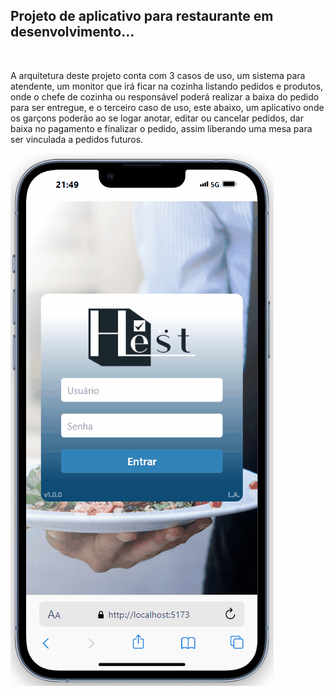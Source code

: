 <h2>Projeto de aplicativo para restaurante em desenvolvimento...</h2>
<br>
<p>A arquitetura deste projeto conta com 3 casos de uso, um sistema para atendente, um monitor que irá ficar na cozinha listando pedidos e produtos, onde o chefe de cozinha ou responsável poderá realizar a baixa do pedido para ser entregue, 
  e o terceiro caso de uso, este abaixo, um aplicativo onde os garçons poderão ao se logar anotar, editar ou cancelar pedidos, dar baixa no pagamento e finalizar o pedido, assim liberando uma mesa para ser vinculada a pedidos futuros.
</p>

<img  src='./gifApp.gif' alt='gifApp' />
